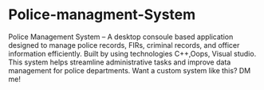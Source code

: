 # Police-managment-System
Police Management System – A desktop consoule based application designed to manage police records, FIRs, criminal records, and officer information efficiently. Built by using technologies C++,Oops, Visual studio. This system helps streamline administrative tasks and improve data management for police departments.
Want a custom system like this? DM me!
